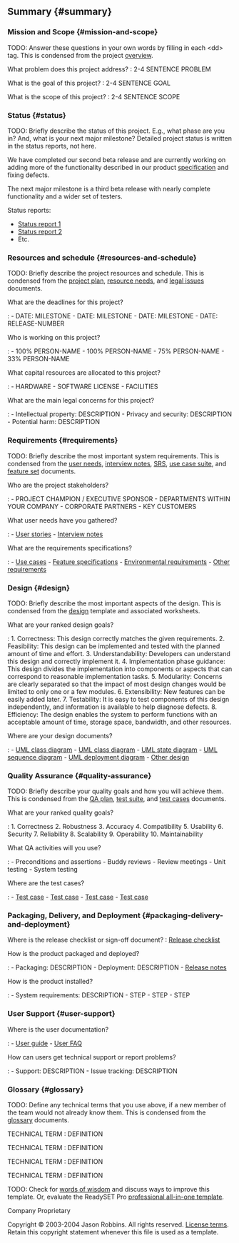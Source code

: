 Summary {#summary}
-------

### Mission and Scope {#mission-and-scope}

TODO: Answer these questions in your own words by filling in each
&lt;dd&gt; tag. This is condensed from the project
[overview](index).

What problem does this project address?
:   2-4 SENTENCE PROBLEM

What is the goal of this project?
:   2-4 SENTENCE GOAL

What is the scope of this project?
:   2-4 SENTENCE SCOPE

### Status {#status}

TODO: Briefly describe the status of this project. E.g., what phase are
you in? And, what is your next major milestone? Detailed project status
is written in the status reports, not here.

We have completed our second beta release and are currently working on
adding more of the functionality described in our product
[specification](srs) and fixing defects.

The next major milestone is a third beta release with nearly complete
functionality and a wider set of testers.

Status reports:

-   [Status report 1](status-report)
-   [Status report 2](status-report2)
-   Etc.

### Resources and schedule {#resources-and-schedule}

TODO: Briefly describe the project resources and schedule. This is
condensed from the [project plan](plan), [resource
needs](resource-needs), and [legal issues](legal) documents.

What are the deadlines for this project?

:   -   DATE: MILESTONE
    -   DATE: MILESTONE
    -   DATE: MILESTONE
    -   DATE: RELEASE-NUMBER

Who is working on this project?

:   -   100% PERSON-NAME
    -   100% PERSON-NAME
    -   75% PERSON-NAME
    -   33% PERSON-NAME

What capital resources are allocated to this project?

:   -   HARDWARE
    -   SOFTWARE LICENSE
    -   FACILITIES

What are the main legal concerns for this project?

:   -   Intellectual property: DESCRIPTION
    -   Privacy and security: DESCRIPTION
    -   Potential harm: DESCRIPTION

### Requirements {#requirements}

TODO: Briefly describe the most important system requirements. This is
condensed from the [user needs](user-needs), [interview
notes](interview-notes), [SRS](srs), [use case
suite](use-case-suite), and [feature set](feature-set)
documents.

Who are the project stakeholders?

:   -   PROJECT CHAMPION / EXECUTIVE SPONSOR
    -   DEPARTMENTS WITHIN YOUR COMPANY
    -   CORPORATE PARTNERS
    -   KEY CUSTOMERS

What user needs have you gathered?

:   -   [User stories](LINK-TO-USER-STORIES)
    -   [Interview notes](LINK-TO-INTERVIEW-NOTES)

What are the requirements specifications?

:   -   [Use cases](LINK-TO-USE-CASES)
    -   [Feature specifications](LINK-TO-FEATURE-SPECS)
    -   [Environmental requirements](LINK-TO-ENV-REQ)
    -   [Other requirements](LINK-TO-OTHER-REQ)

### Design {#design}

TODO: Briefly describe the most important aspects of the design. This is
condensed from the [design](design) template and associated
worksheets.

What are your ranked design goals?

:   1.  Correctness: This design correctly matches the
        given requirements.
    2.  Feasibility: This design can be implemented and tested with the
        planned amount of time and effort.
    3.  Understandability: Developers can understand this design and
        correctly implement it.
    4.  Implementation phase guidance: This design divides the
        implementation into components or aspects that can correspond to
        reasonable implementation tasks.
    5.  Modularity: Concerns are clearly separated so that the impact of
        most design changes would be limited to only one or a
        few modules.
    6.  Extensibility: New features can be easily added later.
    7.  Testability: It is easy to test components of this design
        independently, and information is available to help
        diagnose defects.
    8.  Efficiency: The design enables the system to perform functions
        with an acceptable amount of time, storage space, bandwidth, and
        other resources.

Where are your design documents?

:   -   [UML class diagram](LINK-TO-CLASS-DIAGRAM)
    -   [UML class diagram](LINK-TO-CLASS-DIAGRAM)
    -   [UML state diagram](LINK-TO-STATE-DIAGRAM)
    -   [UML sequence diagram](LINK-TO-SEQUENCE-DIAGRAM)
    -   [UML deployment diagram](LINK-TO-DEPLOYMENT-DIAGRAM)
    -   [Other design](LINK-TO-OTHER-DESIGN)

### Quality Assurance {#quality-assurance}

TODO: Briefly describe your quality goals and how you will achieve them.
This is condensed from the [QA plan](qa-plan), [test
suite](test-suite), and [test cases](test-cases) documents.

What are your ranked quality goals?

:   1.  Correctness
    2.  Robustness
    3.  Accuracy
    4.  Compatibility
    5.  Usability
    6.  Security
    7.  Reliability
    8.  Scalability
    9.  Operability
    10. Maintainability

What QA activities will you use?

:   -   Preconditions and assertions
    -   Buddy reviews
    -   Review meetings
    -   Unit testing
    -   System testing

Where are the test cases?

:   -   [Test case](LINK-TO-TEST-CASE)
    -   [Test case](LINK-TO-TEST-CASE)
    -   [Test case](LINK-TO-TEST-CASE)
    -   [Test case](LINK-TO-TEST-CASE)

### Packaging, Delivery, and Deployment {#packaging-delivery-and-deployment}

Where is the release checklist or sign-off document?
:   [Release checklist](LINK-TO-RELEASE-CHECKLIST)

How is the product packaged and deployed?

:   -   Packaging: DESCRIPTION
    -   Deployment: DESCRIPTION
    -   [Release notes](LINK-TO-RELEASE-NOTES)

How is the product installed?

:   -   System requirements: DESCRIPTION
    -   STEP
    -   STEP
    -   STEP

### User Support {#user-support}

Where is the user documentation?

:   -   [User guide](LINK-TO-USER-GUIDE)
    -   [User FAQ](LINK-TO-FAQ)

How can users get technical support or report problems?

:   -   Support: DESCRIPTION
    -   Issue tracking: DESCRIPTION

### Glossary {#glossary}

TODO: Define any technical terms that you use above, if a new member of
the team would not already know them. This is condensed from the
[glossary](glossary) documents.

TECHNICAL TERM
:   DEFINITION

TECHNICAL TERM
:   DEFINITION

TECHNICAL TERM
:   DEFINITION

TECHNICAL TERM
:   DEFINITION

TODO: Check for [words of
wisdom](http://readyset.tigris.org/words-of-wisdom/all-in-one.html) and
discuss ways to improve this template. Or, evaluate the ReadySET Pro
[professional all-in-one
template](http://www.readysetpro.com/ "pro use case template and sample test plan").

Company Proprietary

Copyright © 2003-2004 Jason Robbins. All rights reserved. [License
terms](readyset-license.html). Retain this copyright statement whenever
this file is used as a template.


